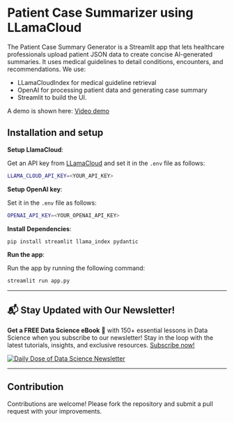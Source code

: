 # Patient Case Summarizer using LLamaCloud

The Patient Case Summary Generator is a Streamlit app that lets healthcare professionals upload patient JSON data to create concise AI-generated summaries. It uses medical guidelines to detail conditions, encounters, and recommendations.
We use:
- LLamaCloudIndex for medical guideline retrieval
- OpenAI for processing patient data and generating case summary
- Streamlit to build the UI.

A demo is shown here:
[Video demo](demo.mov)

## Installation and setup

**Setup LlamaCloud**:

Get an API key from [LLamaCloud](https://cloud.llamaindex.ai/) and set it in the `.env` file as follows:

```bash
LLAMA_CLOUD_API_KEY=<YOUR_API_KEY> 
```

**Setup OpenAI key**:

Set it in the `.env` file as follows:

```bash
OPENAI_API_KEY=<YOUR_OPENAI_API_KEY> 
```

**Install Dependencies**:
   ```bash
   pip install streamlit llama_index pydantic
   ```

**Run the app**:

   Run the app by running the following command:

   ```bash
   streamlit run app.py
   ```

---

## 📬 Stay Updated with Our Newsletter!
**Get a FREE Data Science eBook** 📖 with 150+ essential lessons in Data Science when you subscribe to our newsletter! Stay in the loop with the latest tutorials, insights, and exclusive resources. [Subscribe now!](https://join.dailydoseofds.com)

[![Daily Dose of Data Science Newsletter](https://github.com/patchy631/ai-engineering/blob/main/resources/join_ddods.png)](https://join.dailydoseofds.com)

---

## Contribution

Contributions are welcome! Please fork the repository and submit a pull request with your improvements.
